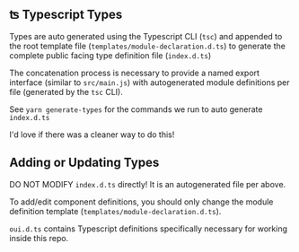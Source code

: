 ## ʦ Typescript Types

Types are auto generated using the Typescript CLI (`tsc`) and appended to the root template file (`templates/module-declaration.d.ts`) to generate the complete public facing type definition file (`index.d.ts`)

The concatenation process is necessary to provide a named export interface (similar to `src/main.js`) with autogenerated module definitions per file (generated by the `tsc` CLI).

See `yarn generate-types` for the commands we run to auto generate `index.d.ts`

I'd love if there was a cleaner way to do this!

## Adding or Updating Types

DO NOT MODIFY `index.d.ts` directly! It is an autogenerated file per above.

To add/edit component definitions, you should only change the module definition template (`templates/module-declaration.d.ts`).

`oui.d.ts` contains Typescript definitions specifically necessary for working inside this repo.

